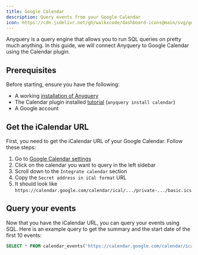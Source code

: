 ```yaml
---
title: Google Calendar
description: Query events from your Google Calendar
icon: https://cdn.jsdelivr.net/gh/walkxcode/dashboard-icons@main/svg/google-calendar.svg
---
```


Anyquery is a query engine that allows you to run SQL queries on pretty much anything. In this guide, we will connect Anyquery to Google Calendar using the Calendar plugin.

## Prerequisites

Before starting, ensure you have the following:

- A working [installation of Anyquery](/docs/#installation)
- The Calendar plugin installed [tutorial](/integrations/calendar) (`anyquery install calendar`)
- A Google account

## Get the iCalendar URL

First, you need to get the iCalendar URL of your Google Calendar. Follow these steps:

1. Go to [Google Calendar settings](https://calendar.google.com/calendar/u/0/r/settings)
2. Click on the calendar you want to query in the left sidebar
3. Scroll down to the `Integrate calendar` section
4. Copy the `Secret address in iCal format` URL
5. It should look like `https://calendar.google.com/calendar/ical/.../private-.../basic.ics`

## Query your events

Now that you have the iCalendar URL, you can query your events using SQL. Here is an example query to get the summary and the start date of the first 10 events:

```sql
SELECT * FROM calendar_events('https://calendar.google.com/calendar/ical/.../private-.../basic.ics') LIMIT 10;
```

